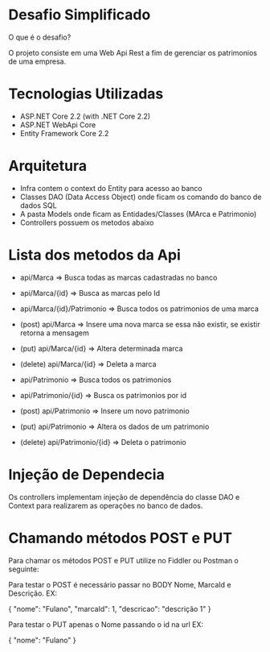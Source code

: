 # Desafio Simplificado

O que é o desafio?

O projeto consiste em uma Web Api Rest a fim de gerenciar os patrimonios de uma empresa.

# Tecnologias Utilizadas

- ASP.NET Core 2.2 (with .NET Core 2.2)
- ASP.NET WebApi Core
- Entity Framework Core 2.2

# Arquitetura

- Infra contem o context do Entity para acesso ao banco
- Classes DAO (Data Access Object) onde ficam os comando do banco de dados SQL
- A pasta Models onde ficam as Entidades/Classes (MArca e Patrimonio)
- Controllers possuem os metodos abaixo

# Lista dos metodos da Api

- api/Marca => Busca todas as marcas cadastradas no banco
- api/Marca/{id} => Busca as marcas pelo Id
- api/Marca/{id}/Patrimonio => Busca todos os patrimonios de uma marca
- (post) api/Marca => Insere uma nova marca se essa não existir, se existir retorna a mensagem
- (put) api/Marca/{id} => Altera determinada marca
- (delete) api/Marca/{id} => Deleta a marca

- api/Patrimonio => Busca todos os patrimonios
- api/Patrimonio/{id} => Busca os patrimonios por id
- (post) api/Patrimonio => Insere um novo patrimonio
- (put) api/Patrimonio => Altera os dados de um patrimonio
- (delete) api/Patrimonio/{id} => Deleta o patrimonio

# Injeção de Dependecia

Os controllers implementam injeção de dependência do classe DAO e Context para realizarem as operações no banco de dados.

# Chamando métodos POST e PUT

Para chamar os métodos POST e PUT utilize no Fiddler ou Postman o seguinte:

Para testar o POST é necessário passar no BODY Nome, MarcaId e Descrição. 
EX:

  {
    "nome": "Fulano",
    "marcaId": 1,
    "descricao": "descrição 1"
  }
  
  Para testar o PUT apenas o Nome passando o id na url
EX:

  {
    "nome": "Fulano"
  }
